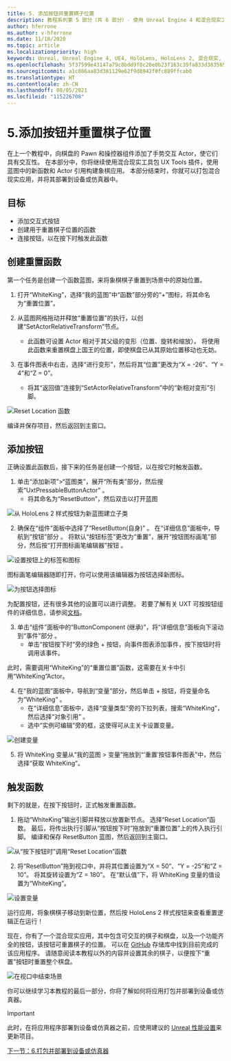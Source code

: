```yaml
---
title: 5. 添加按钮并重置棋子位置
description: 教程系列第 5 部分（共 6 部分）- 使用 Unreal Engine 4 和混合现实工具包 UX Tools 插件构建一款象棋应用
author: hferrone
ms.author: v-hferrone
ms.date: 11/18/2020
ms.topic: article
ms.localizationpriority: high
keywords: Unreal, Unreal Engine 4, UE4, HoloLens, HoloLens 2, 混合现实, 教程, 入门, mrtk, uxt, UX Tools, 文档, 混合现实头戴显示设备, windows 混合现实头戴显示设备, 虚拟现实头戴显示设备
ms.openlocfilehash: 5f37599e43147a79c8bdd9f0c28e0b23f163c39fa833d3835650c28deb4f0898
ms.sourcegitcommit: a1c086aa83d381129e62f9d8942f0fc889ffcab0
ms.translationtype: HT
ms.contentlocale: zh-CN
ms.lasthandoff: 08/05/2021
ms.locfileid: "115226708"
---
```

# <a name="5-adding-a-button--resetting-piece-locations"></a>5.添加按钮并重置棋子位置

在上一个教程中，向棋盘的 Pawn 和操控器组件添加了手势交互 Actor，使它们具有交互性。 在本部分中，你将继续使用混合现实工具包 UX Tools 插件，使用蓝图中的新函数和 Actor 引用构建象棋应用。 本部分结束时，你就可以打包混合现实应用，并将其部署到设备或仿真器中。

## <a name="objectives"></a>目标

* 添加交互式按钮
* 创建用于重置棋子位置的函数
* 连接按钮，以在按下时触发此函数

## <a name="creating-a-reset-function"></a>创建重置函数

第一个任务是创建一个函数蓝图，来将象棋棋子重置到场景中的原始位置。

1.  打开“WhiteKing”，选择“我的蓝图”中“函数”部分旁的“+”图标，将其命名为“重置位置”。    

2.  从蓝图网格拖动并释放“重置位置”的执行，以创建“SetActorRelativeTransform”节点。 
    * 此函数可设置 Actor 相对于其父级的变形（位置、旋转和缩放）。 将使用此函数来重置棋盘上国王的位置，即使棋盘已从其原始位置移动也无妨。

3. 在事件图表中右击，选择“进行变形”，然后将其“位置”更改为“X = -26”、“Y = 4”和“Z = 0”。    
    * 将其“返回值”连接到“SetActorRelativeTransform”中的“新相对变形”引脚。  

![Reset Location 函数](images/unreal-uxt/5-function.PNG)

编译并保存项目，然后返回到主窗口。 


## <a name="adding-a-button"></a>添加按钮

正确设置此函数后，接下来的任务是创建一个按钮，以在按它时触发函数。

1.  单击“添加新项”>“蓝图类”，展开“所有类”部分，然后搜索“UxtPressableButtonActor”  。
    * 将其命名为“ResetButton”，然后双击以打开蓝图

![从 HoloLens 2 样式按钮为新蓝图建立子类](images/unreal-uxt/5-subclass.PNG)

2. 确保在“组件”面板中选择了“ResetButton(自身)” 。 在“详细信息”面板中，导航到“按钮”部分 。 将默认“按钮标签”更改为“重置”，展开“按钮图标画笔”部分，然后按“打开图标画笔编辑器”按钮  。

![设置按钮上的标签和图标](images/unreal-uxt/5-buttonconfig.PNG)

图标画笔编辑器随即打开，你可以使用该编辑器为按钮选择新图标。

![为按钮选择图标](images/unreal-uxt/5-iconbrusheditor.PNG)

为配置按钮，还有很多其他的设置可以进行调整。 若要了解有关 UXT 可按按钮组件的详细信息，请参阅[文档](https://microsoft.github.io/MixedReality-UXTools-Unreal/Docs/PressableButton.html)。

3. 单击“组件”面板中的“ButtonComponent (继承)”，将“详细信息”面板向下滚动到“事件”部分   。
    * 单击“按钮按下时”旁的绿色 + 按钮，向事件图表添加事件，按下按钮时将调用该事件。

此时，需要调用“WhiteKing”的“重置位置”函数，这需要在关卡中引用“WhiteKing”Actor。  

4.  在“我的蓝图”面板中，导航到“变量”部分，然后单击 + 按钮，将变量命名为“WhiteKing”   。
    * 在“详细信息”面板中，选择“变量类型”旁的下拉列表，搜索“WhiteKing”，然后选择“对象引用”   。
    * 选中“实例可编辑”旁的框，这使得可从主关卡设置变量。

![创建变量](images/unreal-uxt/5-var.PNG)

5.  将 WhiteKing 变量从“我的蓝图 > 变量”拖放到“‘重置’按钮事件图表”中，然后选择“获取 WhiteKing”。

## <a name="firing-the-function"></a>触发函数

剩下的就是，在按下按钮时，正式触发重置函数。

1.  拖动“WhiteKing”输出引脚并释放以放置新节点。 选择“Reset Location”函数。 最后，将传出执行引脚从“按钮按下时”拖放到“重置位置”上的传入执行引脚。 编译和保存 ResetButton 蓝图，然后返回到主窗口。

![从“按下按钮时”调用“Reset Location”函数](images/unreal-uxt/5-callresetloc.PNG)

2.  将“ResetButton”拖到视口中，并将其位置设置为“X = 50”、“Y = -25”和“Z = 10”。   将其旋转设置为“Z = 180”。 在“默认值”下，将 WhiteKing 变量的值设置为“WhiteKing”。  

![设置变量](images/unreal-uxt/5-buttonlevel.PNG)

运行应用，将象棋棋子移动到新位置，然后按 HoloLens 2 样式按钮来查看重置逻辑正在运行！

现在，你有了一个混合现实应用，其中包含可交互的棋子和棋盘，以及一个功能齐全的按钮，该按钮可重置棋子的位置。 可以在 [GitHub](https://github.com/microsoft/MixedReality-Unreal-Samples/tree/master/ChessApp) 存储库中找到目前完成的该应用程序。 请随意阅读本教程以外的内容并设置其余的棋子，以便按下“重置”按钮时重置整个棋盘。

![在视口中结束场景](images/unreal-uxt/5-endscene.PNG)

你可以继续学习本教程的最后一部分，你将了解如何将应用打包并部署到设备或仿真器。

> [!IMPORTANT]
> 此时，在将应用程序部署到设备或仿真器之前，应使用建议的 [Unreal 性能设置](../performance-recommendations-for-unreal.md)来更新项目。

[下一节：6.打包并部署到设备或仿真器](unreal-uxt-ch6.md)
